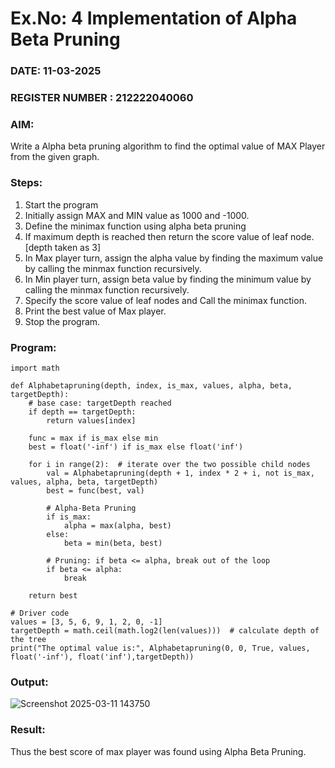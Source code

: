 # Ex.No: 4   Implementation of Alpha Beta Pruning 
### DATE: 11-03-2025                                                                           
### REGISTER NUMBER : 212222040060
### AIM: 
Write a Alpha beta pruning algorithm to find the optimal value of MAX Player from the given graph.
### Steps:
1. Start the program
2. Initially  assign MAX and MIN value as 1000 and -1000.
3.  Define the minimax function  using alpha beta pruning
4.  If maximum depth is reached then return the score value of leaf node. [depth taken as 3]
5.  In Max player turn, assign the alpha value by finding the maximum value by calling the minmax function recursively.
6.  In Min player turn, assign beta value by finding the minimum value by calling the minmax function recursively.
7.  Specify the score value of leaf nodes and Call the minimax function.
8.  Print the best value of Max player.
9.  Stop the program. 

### Program:
```
import math

def Alphabetapruning(depth, index, is_max, values, alpha, beta, targetDepth):
    # base case: targetDepth reached
    if depth == targetDepth:
        return values[index]

    func = max if is_max else min
    best = float('-inf') if is_max else float('inf')

    for i in range(2):  # iterate over the two possible child nodes
        val = Alphabetapruning(depth + 1, index * 2 + i, not is_max, values, alpha, beta, targetDepth)
        best = func(best, val)

        # Alpha-Beta Pruning
        if is_max:
            alpha = max(alpha, best)
        else:
            beta = min(beta, best)

        # Pruning: if beta <= alpha, break out of the loop
        if beta <= alpha:
            break

    return best

# Driver code
values = [3, 5, 6, 9, 1, 2, 0, -1]
targetDepth = math.ceil(math.log2(len(values)))  # calculate depth of the tree
print("The optimal value is:", Alphabetapruning(0, 0, True, values, float('-inf'), float('inf'),targetDepth))
```










### Output:
![Screenshot 2025-03-11 143750](https://github.com/user-attachments/assets/437ede73-d83c-431b-9d5b-afa06c9a8d12)



### Result:
Thus the best score of max player was found using Alpha Beta Pruning.
